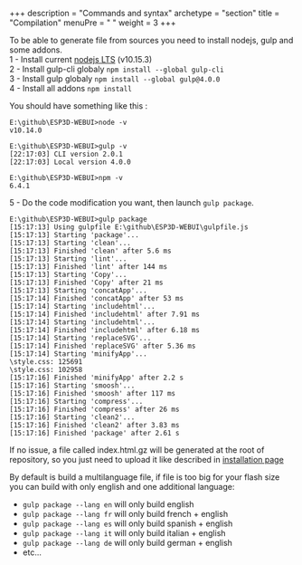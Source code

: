 +++
description = "Commands and syntax"
archetype = "section"
title = "Compilation"
menuPre = "<i class='fas fa-code'></i> "
weight = 3
+++

To be able to generate file from sources you need to install nodejs, gulp and some addons.    
1 - Install current [nodejs LTS](https://nodejs.org/en/download/)   (v10.15.3)    
2 - Install gulp-cli globaly `npm install --global gulp-cli`   
3 - Install gulp globaly `npm install --global gulp@4.0.0`   
4 - Install all addons `npm install`  

You should have something like this : 
```
E:\github\ESP3D-WEBUI>node -v
v10.14.0

E:\github\ESP3D-WEBUI>gulp -v
[22:17:03] CLI version 2.0.1
[22:17:03] Local version 4.0.0

E:\github\ESP3D-WEBUI>npm -v
6.4.1
```
5 - Do the code modification you want, then launch `gulp package`.   
```
E:\github\ESP3D-WEBUI>gulp package
[15:17:13] Using gulpfile E:\github\ESP3D-WEBUI\gulpfile.js
[15:17:13] Starting 'package'...
[15:17:13] Starting 'clean'...
[15:17:13] Finished 'clean' after 5.6 ms
[15:17:13] Starting 'lint'...
[15:17:13] Finished 'lint' after 144 ms
[15:17:13] Starting 'Copy'...
[15:17:13] Finished 'Copy' after 21 ms
[15:17:13] Starting 'concatApp'...
[15:17:14] Finished 'concatApp' after 53 ms
[15:17:14] Starting 'includehtml'...
[15:17:14] Finished 'includehtml' after 7.91 ms
[15:17:14] Starting 'includehtml'...
[15:17:14] Finished 'includehtml' after 6.18 ms
[15:17:14] Starting 'replaceSVG'...
[15:17:14] Finished 'replaceSVG' after 5.36 ms
[15:17:14] Starting 'minifyApp'...
\style.css: 125691
\style.css: 102958
[15:17:16] Finished 'minifyApp' after 2.2 s
[15:17:16] Starting 'smoosh'...
[15:17:16] Finished 'smoosh' after 117 ms
[15:17:16] Starting 'compress'...
[15:17:16] Finished 'compress' after 26 ms
[15:17:16] Starting 'clean2'...
[15:17:16] Finished 'clean2' after 3.83 ms
[15:17:16] Finished 'package' after 2.61 s
``` 
If no issue, a file called index.html.gz will be generated at the root of repository, so you just need to upload it like described in [installation page](/esp3d-webui/v2.x/installation)     

By default is build a multilanguage file, if file is too big for your flash size you can build with only english and one additional language:

* `gulp package --lang en` will only build english  
* `gulp package --lang fr` will only build french + english  
* `gulp package --lang es` will only build spanish + english  
* `gulp package --lang it` will only build italian + english  
* `gulp package --lang de` will only build german + english   
* etc...
